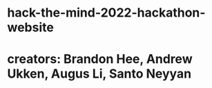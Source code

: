 # hack-the-mind-2022-hackathon-website
# creators: Brandon Hee, Andrew Ukken, Augus Li, Santo Neyyan
